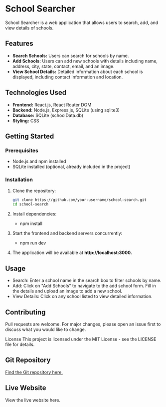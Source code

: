 # School Searcher

School Searcher is a web application that allows users to search, add, and view details of schools.

## Features

- **Search Schools:** Users can search for schools by name.
- **Add Schools:** Users can add new schools with details including name, address, city, state, contact, email, and an image.
- **View School Details:** Detailed information about each school is displayed, including contact information and location.

## Technologies Used

- **Frontend:** React.js, React Router DOM
- **Backend:** Node.js, Express.js, SQLite (using sqlite3)
- **Database:** SQLite (schoolData.db)
- **Styling:** CSS

## Getting Started

### Prerequisites

- Node.js and npm installed
- SQLite installed (optional, already included in the project)

### Installation

1. Clone the repository:
   ```bash
   git clone https://github.com/your-username/school-search.git
   cd school-search

2. Install dependencies:
   - npm install

3. Start the frontend and backend servers concurrently:
   
   - npm run dev

4. The application will be available at **http://localhost:3000.**

## Usage
- Search: Enter a school name in the search box to filter schools by name.
- Add: Click on "Add Schools" to navigate to the add school form. Fill in the details and upload an image to add a new school.
- View Details: Click on any school listed to view detailed information.

## Contributing
Pull requests are welcome. For major changes, please open an issue first to discuss what you would like to change.

License
This project is licensed under the MIT License - see the LICENSE file for details.

## Git Repository
[Find the Git repository here.](https://github.com/sivadinesh12/School-Searcher.git)

## Live Website
View the live website here.
